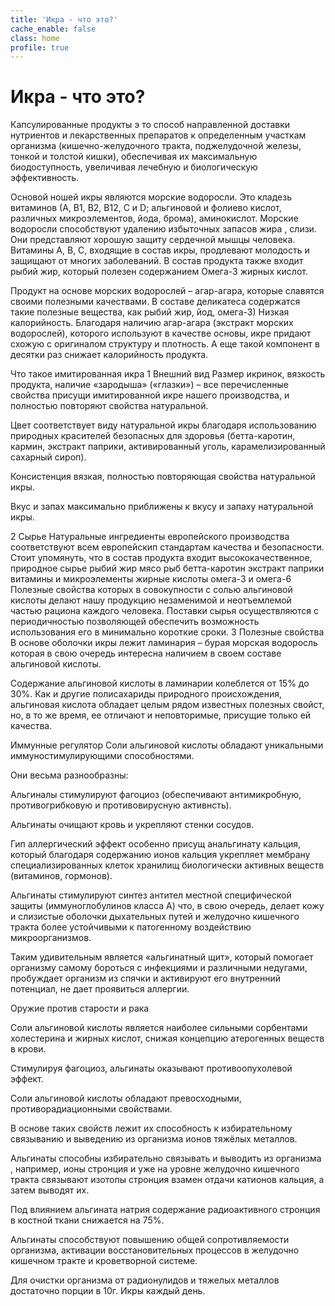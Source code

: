 ```yaml
---
title: 'Икра - что это?'
cache_enable: false
class: home
profile: true
---
```


# Икра - что это?

Капсулированные продукты э то способ направленной доставки нутриентов и лекарственных препаратов к определенным участкам организма (кишечно-желудочного тракта, поджелудочной железы, тонкой и толстой кишки), обеспечивая их максимальную биодоступность, увеличивая лечебную и биологическую эффективность.

Основой ношей икры являются морские водоросли. Это кладезь витаминов (А, В1, В2, В12, С и D; альгиновой и фолиево кислот, различных микроэлементов, йода, брома), аминокислот. Морские водоросли способствуют удалению избыточных запасов жира , слизи. Они представляют хорошую защиту сердечной мышцы человека. Витамины А, В, С, входящие в состав икры, продлевают молодость и защищают от многих заболеваний. В состав продукта также входит рыбий жир, который полезен содержанием Омега-3 жирных кислот.

Продукт на основе морских водорослей – агар-агара, которые славятся своими полезными качествами. В составе деликатеса содержатся такие полезные вещества, как рыбий жир, йод, омега-3) Низкая калорийность. Благодаря наличию агар-агара (экстракт морских водорослей), которого используют в качестве основы, икре придают схожую с оригиналом структуру и плотность. А еще такой компонент в десятки раз снижает калорийность продукта.

Что такое имитированная икра
1 Внешний вид
Размер икринок, вязкость продукта, наличие «зародыша» («глазки») – все перечисленные свойства присущи имитированной икре нашего производства, и полностью повторяют свойства натуральной.

Цвет соответствует виду натуральной икры благодаря использованию природных красителей безопасных для здоровья (бетта-каротин, кармин, экстракт паприки, активированный уголь, карамелизированный сахарный сироп).

Консистенция вязкая, полностью повторяющая свойства натуральной икры.

Вкус и запах максимально приближены к вкусу и запаху натуральной икры.

2 Сырье
Натуральные ингредиенты европейского производства соответствуют всем европейскип стандартам качества и безопасности.	Стоит упомянуть, что в состав продукта входит высококачественное, природное сырье
рыбий жир
мясо рыб
бетта-каротин
экстракт паприки
витамины и микроэлементы
жирные кислоты омега-3 и омега-6 Полезные свойства которых в совокупности с солью альгиновой кислоты делают нашу продукцию незаменимой и неотъемлемой частью рациона каждого человека.
Поставки сырья осуществляются с периодичностью позволяющей обеспечить возможность использования его в минимально короткие сроки.
3 Полезные свойства
В основе оболочки икры лежит ламинария – бурая морская водоросль которая в свою очередь интересна наличием в своем составе альгиновой кислоты.

Содержание альгиновой кислоты в ламинарии колеблется от 15% до 30%. Как и другие полисахариды природного происхождения, альгиновая кислота обладает целым рядом известных полезных свойст, но, в то же время, ее отличают и неповторимые, присущие только ей качества.

Иммунные регулятор
Соли альгиновой кислоты обладают уникальными иммуностимулирующими способностями.

Они весьма разнообразны:

Альгиналы стимулируют фагоциоз (обеспечивают антимикробную, противогрибковую и противовирусную активнсть).

Альгинаты очищают кровь и укрепляют стенки сосудов.

Гип аллергический эффект особенно присущ анальгинату кальция, который благодаря содержанию ионов кальция укрепляет мембрану специализированных клеток хранилищ биологически активных веществ (витаминов, гормонов).

Альгинаты стимулируют синтез антител местной специфической защиты (иммуноглобулинов класса А) что, в свою очередь, делает кожу и слизистые оболочки дыхательных путей и желудочно кишечного тракта более устойчивыми к патогенному воздействию микроорганизмов.

Таким удивительным является «альгинатный щит», который помогает организму самому бороться с инфекциями и различными недугами, пробуждает организм из спячки и активируют его внутренний потенциал, не дает проявиться аллергии.


Оружие против старости и рака

Соли альгиновой кислоты является наиболее сильными сорбентами холестерина и жирных кислот, снижая концепцию атерогенных веществ в крови.

Стимулируя фагоциоз, альгинаты оказывают противоопухолевой эффект.

Соли альгиновой кислоты обладают превосходными, противорадиационными свойствами.

В основе таких свойств лежит их способность к избирательному связыванию и выведению из организма ионов тяжёлых металлов.

Альгинаты способны избирательно связывать и выводить из организма , например, ионы стронция и уже на уровне желудочно кишечного тракта связывают изотопы стронция взамен отдачи катионов кальция, а затем выводят их.

Под влиянием альгината натрия содержание радиоактивного стронция в костной ткани снижается на 75%.

Альгинаты способствуют повышению общей сопротивляемости организма, активации восстановительных процессов в желудочно кишечном тракте и кроветворной системе.

Для очистки организма от радионулидов и тяжелых металлов достаточно порции в 10г. Икры каждый день.